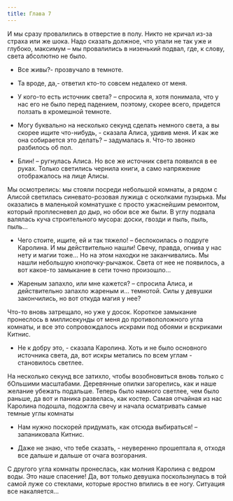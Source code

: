 ```yaml
---
title: Глава 7
---
```


И мы сразу провалились в отверстие в полу. Никто не кричал из-за страха или же шока. Надо сказать должное, что упали не
так уже и глубоко, максимум – мы провалились в низенький подвал, где, к слову, света абсолютно не было.

- Все живы?- прозвучало в темноте.

- Та вроде, да,- ответил кто-то совсем недалеко от меня.

- У кого-то есть источник света? – спросила я, хотя понимала, что у нас его не было перед падением, поэтому, скорее
  всего, придется ползать в кромешной темноте.

- Могу буквально на несколько секунд сделать немного света, а вы скорее ищите что-нибудь, - сказала Алиса, удивив меня.
  И как же она собирается это делать? – задумалась я. Что-то звонко разбилось об пол.

- Блин! – ругнулась Алиса. Но все же источник света появился в ее руках. Только светились чернила книги, а само
  напряжение отображалось на лице Алисы.

Мы осмотрелись: мы стояли посреди небольшой комнаты, а рядом с Алисой светилась синевато-розовая лужица с осколками
пузырька. Мы оказались в маленькой комнатушке с просто ужаснейшим ремонтом, который проплесневел до дыр, но обои все же
были. В углу подвала валялась куча строительного мусора: доски, гвозди и пыль, пыль, пыль…

- Чего стоите, ищите, ей и так тяжело! – беспокоилась о подруге Каролина. И мы действительно нашли! Свечу, правда,
  огнива у нас нету и магии тоже… Но на этом находки не заканчивались. Мы нашли небольшую кнопочку-рычажок. Света от нее
  не появилось, а вот какое-то замыкание в сети точно произошло…

- Жареным запахло, или мне кажется? – спросила Алиса, и действительно запахло жареным и… темнотой. Силы у девушки
  закончились, но вот откуда магия у нее?

Что-то вновь затрещало, но уже у досок. Короткое замыкание пронеслось в миллисекунды от меня до противоположного угла
комнаты, и все это сопровождалось искрами под обоями и вскриками Китнис.

- Не к добру это, - сказала Каролина. Хоть и не было основного источника света, да, вот искры метались по всем углам -
  становилось светлее.

На несколько секунд все затихло, чтобы возобновиться вновь только с бОльшими масштабами. Деревянные опилки загорелись,
как и наше желание убежать подальше. Теперь было намного светлее, чем было раньше, да вот и паника развелась, как
костер. Самая отчайная из нас Каролина подошла, подожгла свечу и начала осматривать самые темные углы комнаты

- Нам нужно поскорей придумать, как отсюда выбираться! – запаниковала Китнис.

- Даже не знаю, что тебе сказать, - неуверенно прошептала я, отходя все дальше и дальше от очага возгорания.

С другого угла комнаты пронеслась, как молния Каролина с ведром воды. Это наше спасение! Да, вот только девушка
поскользнулась в той самой луже со стеклами, которые яростно впились в ее ногу. Ситуация все накаляется…
